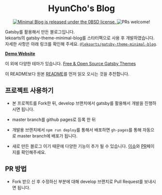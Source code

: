 
<h1 align="center">
  HyunCho's Blog
</h1>

<p align="center">
  <a href="https://github.com/LekoArts/gatsby-starter-minimal-blog/blob/master/LICENSE">
    <img src="https://img.shields.io/badge/license-0BSD-blue.svg" alt="Minimal Blog is released under the 0BSD license." />
  </a>
  <img src="https://img.shields.io/badge/PRs-welcome-brightgreen.svg" alt="PRs welcome!" />
</p>

Gatsby를 활용해서 만든 블로그입니다.  
lekoarts의 gatsby-theme-minimal-blog를 스타터팩으로 사용 후 개발하였습니다. 자세한 사항은 아래 링크를 확인해 주세요.
[`@lekoarts/gatsby-theme-minimal-blog`](https://github.com/LekoArts/gatsby-themes/tree/master/themes/gatsby-theme-minimal-blog).

[**Demo Website**](https://hyun-cho.github.io)

이 외에 다양한 테마가 있습니다. [Free & Open Source Gatsby Themes](https://themes.lekoarts.de)

이 README보다 원본 [README](https://github.com/LekoArts/gatsby-themes/blob/master/themes/gatsby-theme-minimal-blog/README.md)를 먼저 읽오 오시는 것을 추천합니다.

## 프로젝트 사용하기

- 본 프로젝트를 Fork한 뒤, develop 브랜치에서 gatsby를 활용해서 개발을 진행하시면 됩니다.
- master branch를 github pages로 등록 한 뒤
- 개발용 브랜치에서 `npm run deploy`를 통해서 배포하면 `gh-pages`를 통해 자동으로 master branch에 배포가 됩니다.

- 새로 만든 블로그 이기 때문에 다양한 기능이 추가 될 수 있습니다. [이슈](https://github.com/hyun-cho/hyun-cho.github.io/issues)와 [PR](https://github.com/hyun-cho/hyun-cho.github.io/pulls)페이지를 확인해주세요.

## PR 방법

- Fork 받으 신 후 수정하신 부분에 대해 develop 브랜치로 Pull Request를 보내시면 됩니다.